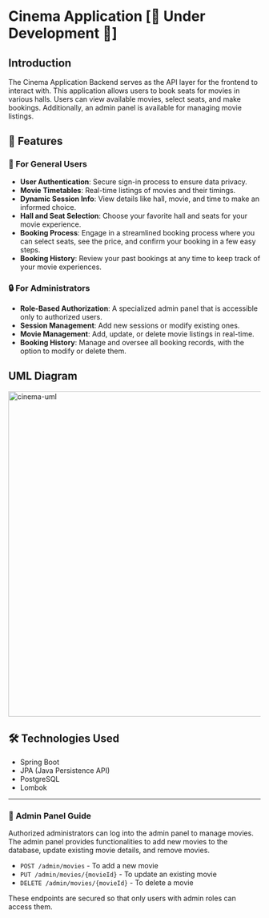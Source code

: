 # Cinema Application [🚧 Under Development 🚧]

## Introduction

The Cinema Application Backend serves as the API layer for the frontend to interact with. This application allows users to book seats for movies in various halls. Users can view available movies, select seats, and make bookings. Additionally, an admin panel is available for managing movie listings.

## 🌟 Features

### 👥 For General Users

- **User Authentication**: Secure sign-in process to ensure data privacy.
- **Movie Timetables**: Real-time listings of movies and their timings.
- **Dynamic Session Info**: View details like hall, movie, and time to make an informed choice.
- **Hall and Seat Selection**: Choose your favorite hall and seats for your movie experience.
- **Booking Process**: Engage in a streamlined booking process where you can select seats, see the price, and confirm your booking in a few easy steps.
- **Booking History**: Review your past bookings at any time to keep track of your movie experiences.

### 🔒 For Administrators

- **Role-Based Authorization**: A specialized admin panel that is accessible only to authorized users.
- **Session Management**: Add new sessions or modify existing ones.
- **Movie Management**: Add, update, or delete movie listings in real-time.
- **Booking History**: Manage and oversee all booking records, with the option to modify or delete them.
  
## UML Diagram

<img src="https://github.com/Porkul/cinema-app/assets/86647070/0e025839-5601-43ec-b3f2-124533b1ad3d" alt="cinema-uml" width="650"/>


## 🛠 Technologies Used

- Spring Boot
- JPA (Java Persistence API)
- PostgreSQL
- Lombok

---

### 📘 Admin Panel Guide

Authorized administrators can log into the admin panel to manage movies. The admin panel provides functionalities to add new movies to the database, update existing movie details, and remove movies.

- `POST /admin/movies` - To add a new movie
- `PUT /admin/movies/{movieId}` - To update an existing movie
- `DELETE /admin/movies/{movieId}` - To delete a movie

These endpoints are secured so that only users with admin roles can access them.


